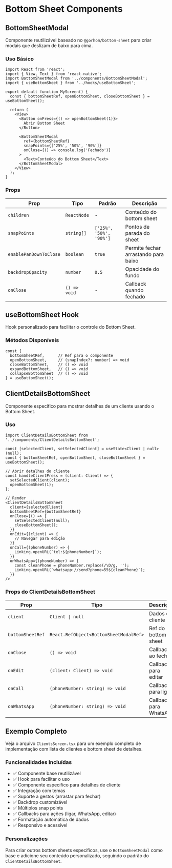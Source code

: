 # Bottom Sheet Components

## BottomSheetModal

Componente reutilizável baseado no `@gorhom/bottom-sheet` para criar modais que deslizam de baixo para cima.

### Uso Básico

```tsx
import React from 'react';
import { View, Text } from 'react-native';
import BottomSheetModal from '../components/BottomSheetModal';
import { useBottomSheet } from '../hooks/useBottomSheet';

export default function MyScreen() {
  const { bottomSheetRef, openBottomSheet, closeBottomSheet } = useBottomSheet();

  return (
    <View>
      <Button onPress={() => openBottomSheet(1)}>
        Abrir Bottom Sheet
      </Button>

      <BottomSheetModal
        ref={bottomSheetRef}
        snapPoints={['25%', '50%', '90%']}
        onClose={() => console.log('Fechado')}
      >
        <Text>Conteúdo do Bottom Sheet</Text>
      </BottomSheetModal>
    </View>
  );
}
```

### Props

| Prop | Tipo | Padrão | Descrição |
|------|------|--------|-----------|
| `children` | `ReactNode` | - | Conteúdo do bottom sheet |
| `snapPoints` | `string[]` | `['25%', '50%', '90%']` | Pontos de parada do sheet |
| `enablePanDownToClose` | `boolean` | `true` | Permite fechar arrastando para baixo |
| `backdropOpacity` | `number` | `0.5` | Opacidade do fundo |
| `onClose` | `() => void` | - | Callback quando fechado |

## useBottomSheet Hook

Hook personalizado para facilitar o controle do Bottom Sheet.

### Métodos Disponíveis

```tsx
const {
  bottomSheetRef,      // Ref para o componente
  openBottomSheet,     // (snapIndex?: number) => void
  closeBottomSheet,    // () => void
  expandBottomSheet,   // () => void
  collapseBottomSheet  // () => void
} = useBottomSheet();
```

## ClientDetailsBottomSheet

Componente específico para mostrar detalhes de um cliente usando o Bottom Sheet.

### Uso

```tsx
import ClientDetailsBottomSheet from '../components/ClientDetailsBottomSheet';

const [selectedClient, setSelectedClient] = useState<Client | null>(null);
const { bottomSheetRef, openBottomSheet, closeBottomSheet } = useBottomSheet();

// Abrir detalhes do cliente
const handleClientPress = (client: Client) => {
  setSelectedClient(client);
  openBottomSheet(1);
};

// Render
<ClientDetailsBottomSheet
  client={selectedClient}
  bottomSheetRef={bottomSheetRef}
  onClose={() => {
    setSelectedClient(null);
    closeBottomSheet();
  }}
  onEdit={(client) => {
    // Navegar para edição
  }}
  onCall={(phoneNumber) => {
    Linking.openURL(`tel:${phoneNumber}`);
  }}
  onWhatsApp={(phoneNumber) => {
    const cleanPhone = phoneNumber.replace(/\D/g, '');
    Linking.openURL(`whatsapp://send?phone=55${cleanPhone}`);
  }}
/>
```

### Props do ClientDetailsBottomSheet

| Prop | Tipo | Descrição |
|------|------|-----------|
| `client` | `Client \| null` | Dados do cliente |
| `bottomSheetRef` | `React.RefObject<BottomSheetModalRef>` | Ref do bottom sheet |
| `onClose` | `() => void` | Callback ao fechar |
| `onEdit` | `(client: Client) => void` | Callback para editar |
| `onCall` | `(phoneNumber: string) => void` | Callback para ligar |
| `onWhatsApp` | `(phoneNumber: string) => void` | Callback para WhatsApp |

## Exemplo Completo

Veja o arquivo `ClientsScreen.tsx` para um exemplo completo de implementação com lista de clientes e bottom sheet de detalhes.

### Funcionalidades Incluídas

- ✅ Componente base reutilizável
- ✅ Hook para facilitar o uso
- ✅ Componente específico para detalhes de cliente
- ✅ Integração com temas
- ✅ Suporte a gestos (arrastar para fechar)
- ✅ Backdrop customizável
- ✅ Múltiplos snap points
- ✅ Callbacks para ações (ligar, WhatsApp, editar)
- ✅ Formatação automática de dados
- ✅ Responsivo e acessível

### Personalizações

Para criar outros bottom sheets específicos, use o `BottomSheetModal` como base e adicione seu conteúdo personalizado, seguindo o padrão do `ClientDetailsBottomSheet`.

